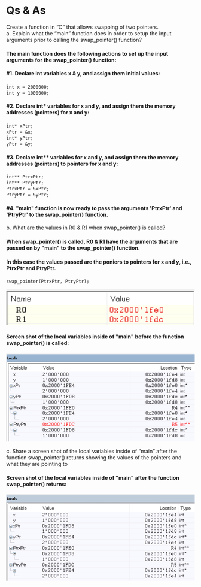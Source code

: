 # Qs & As  

Create a function in “C” that allows swapping of two pointers.  
a. Explain what the “main” function does in order to setup the input arguments prior to 
calling the swap_pointer() function?
#### The main function does the following actions to set up the input arguments for the swap_pointer() function:  
#### #1. Declare int variables x & y, and assign them initial values:
    int x = 2000000;
    int y = 1000000;  
#### #2. Declare int* variables for x and y, and assign them the memory addresses (pointers) for x and y:  
    int* xPtr;
    xPtr = &x;
    int* yPtr;
    yPtr = &y;  
#### #3. Declare int** variables for x and y, and assign them the memory addresses (pointers) to pointers for x and y:  
    int** PtrxPtr;
    int** PtryPtr;
    PtrxPtr = &xPtr;
    PtryPtr = &yPtr;  
#### #4. "main" function is now ready to pass the arguments 'PtrxPtr' and 'PtryPtr' to the swap_pointer() function.  

b. What are the values in R0 & R1 when swap_pointer() is called?  
#### When swap_pointer() is called, R0 & R1 have the arguments that are passed on by "main" to the swap_pointer() function.  
#### In this case the values passed are the poniers to pointers for x and y, i.e., PtrxPtr and PtryPtr.  
    swap_pointer(PtrxPtr, PtryPtr);
   ![ro-r1](https://github.com/isjosan/embsys310/blob/master/assignment05/swap-pointers-C/images/r0-r1.PNG)  
#### Screen shot of the local variables inside of "main" before the function swap_pointer() is called:
   ![before-swap](https://github.com/isjosan/embsys310/blob/master/assignment05/swap-pointers-C/images/before-swap.PNG)  
   
c. Share a screen shot of the local variables inside of “main” after the function 
swap_pointer() returns showing the values of the pointers and what they are pointing to  
#### Screen shot of the local variables inside of "main" after the function swap_pointer() returns:  
   ![after_swap](https://github.com/isjosan/embsys310/blob/master/assignment05/swap-pointers-C/images/after-swap.PNG)   
   

